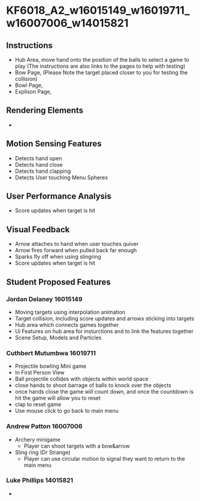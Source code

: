 # KF6018_A2_w16015149_w16019711_w16007006_w14015821

## Instructions
* Hub Area, move hand onto the position of the balls to select a game to play (The instructions are also links to the pages to help with testing)
* Bow Page, (Please Note the target placed closer to you for testing the collision)
* Bowl Page,
* Explison Page, 


## Rendering Elements

* 

## Motion Sensing Features

* Detects hand open 
* Detects hand close
* Detects hand clapping
* Detects User touching Menu Spheres

## User Performance Analysis

* Score updates when target is hit

## Visual Feedback

* Arrow attaches to hand when user touches quiver
* Arrow fires forward when pulled back far enough
* Sparks fly off when using slingring
* Score updates when target is hit

## Student Proposed Features
### Jordan Delaney 16015149

* Moving targets using interpolation animation
* Target collision, including score updates and arrows sticking into targets
* Hub area which connects games together
* Ui Features on hub area for insturctions and to link the features together
* Scene Setup, Models and Particles 

### Cuthbert Mutumbwa 16019711

* Projectile bowling Mini game
* In First Person View
* Ball projectile collides with objects within world space
* close hands to shoot barrage of balls to knock over the objects
* once hands close the game will count down, and once the countdown is hit the game will allow you to reset
* clap to reset game
* Use mouse click to go back to main menu

### Andrew Patton 16007006

* Archery minigame
  * Player can shoot targets with a bow&arrow
* Sling ring (Dr Strange)
  * Player can use circular motion to signal they want to return to the main menu

### Luke Phillips 14015821

* 
